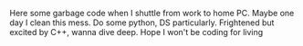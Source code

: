 Here some garbage code when I shuttle from work to home PC. Maybe one day I clean this mess.
Do some python, DS particularly. Frightened but excited by C++, wanna dive deep. Hope I won't be coding for living

<!---
melanator/melanator is a ✨ special ✨ repository because its `README.md` (this file) appears on your GitHub profile.
You can click the Preview link to take a look at your changes.
--->
